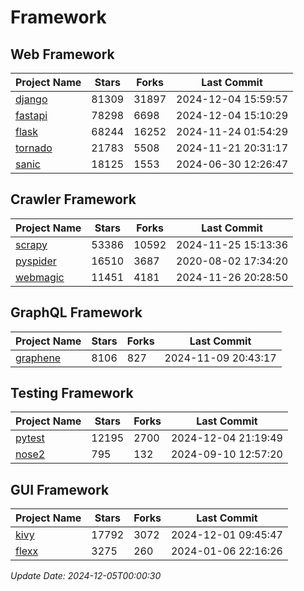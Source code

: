 # Framework

## Web Framework
| Project Name | Stars | Forks | Last Commit |
| ------------ | ----- | ----- | ----------- |
| [django](https://github.com/django/django) | 81309 | 31897 | 2024-12-04 15:59:57 |
| [fastapi](https://github.com/fastapi/fastapi) | 78298 | 6698 | 2024-12-04 15:10:29 |
| [flask](https://github.com/pallets/flask) | 68244 | 16252 | 2024-11-24 01:54:29 |
| [tornado](https://github.com/tornadoweb/tornado) | 21783 | 5508 | 2024-11-21 20:31:17 |
| [sanic](https://github.com/sanic-org/sanic) | 18125 | 1553 | 2024-06-30 12:26:47 |

## Crawler Framework
| Project Name | Stars | Forks | Last Commit |
| ------------ | ----- | ----- | ----------- |
| [scrapy](https://github.com/scrapy/scrapy) | 53386 | 10592 | 2024-11-25 15:13:36 |
| [pyspider](https://github.com/binux/pyspider) | 16510 | 3687 | 2020-08-02 17:34:20 |
| [webmagic](https://github.com/code4craft/webmagic) | 11451 | 4181 | 2024-11-26 20:28:50 |

## GraphQL Framework
| Project Name | Stars | Forks | Last Commit |
| ------------ | ----- | ----- | ----------- |
| [graphene](https://github.com/graphql-python/graphene) | 8106 | 827 | 2024-11-09 20:43:17 |

## Testing Framework
| Project Name | Stars | Forks | Last Commit |
| ------------ | ----- | ----- | ----------- |
| [pytest](https://github.com/pytest-dev/pytest) | 12195 | 2700 | 2024-12-04 21:19:49 |
| [nose2](https://github.com/nose-devs/nose2) | 795 | 132 | 2024-09-10 12:57:20 |

## GUI Framework
| Project Name | Stars | Forks | Last Commit |
| ------------ | ----- | ----- | ----------- |
| [kivy](https://github.com/kivy/kivy) | 17792 | 3072 | 2024-12-01 09:45:47 |
| [flexx](https://github.com/flexxui/flexx) | 3275 | 260 | 2024-01-06 22:16:26 |

*Update Date: 2024-12-05T00:00:30*